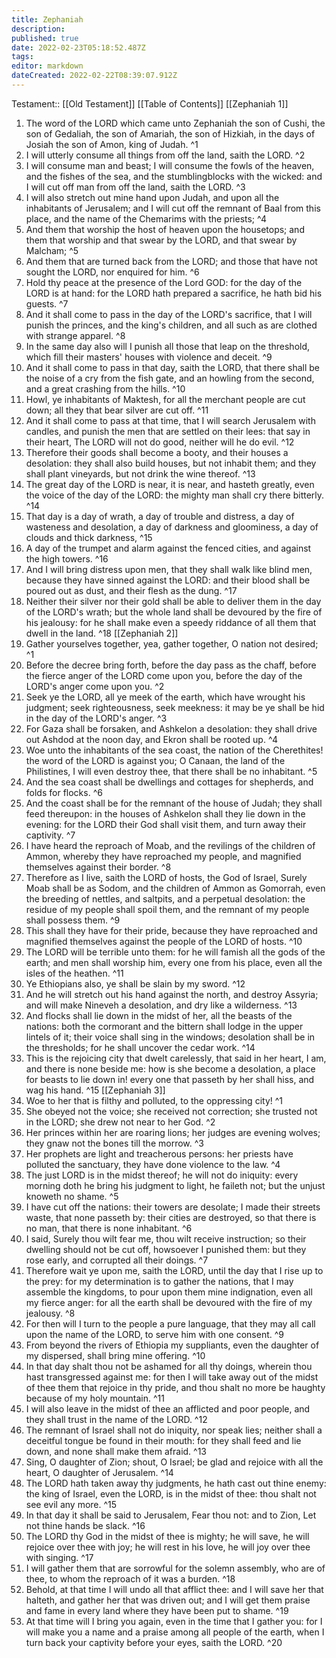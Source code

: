 ```yaml
---
title: Zephaniah
description: 
published: true
date: 2022-02-23T05:18:52.487Z
tags: 
editor: markdown
dateCreated: 2022-02-22T08:39:07.912Z
---
```


 Testament:: [[Old Testament]]
 [[Table of Contents]]
 [[Zephaniah 1]]
 1. The word of the LORD which came unto Zephaniah the son of Cushi, the son of Gedaliah, the son of Amariah, the son of Hizkiah, in the days of Josiah the son of Amon, king of Judah. ^1
 2. I will utterly consume all things from off the land, saith the LORD. ^2
 3. I will consume man and beast; I will consume the fowls of the heaven, and the fishes of the sea, and the stumblingblocks with the wicked: and I will cut off man from off the land, saith the LORD. ^3
 4. I will also stretch out mine hand upon Judah, and upon all the inhabitants of Jerusalem; and I will cut off the remnant of Baal from this place, and the name of the Chemarims with the priests; ^4
 5. And them that worship the host of heaven upon the housetops; and them that worship and that swear by the LORD, and that swear by Malcham; ^5
 6. And them that are turned back from the LORD; and those that have not sought the LORD, nor enquired for him. ^6
 7. Hold thy peace at the presence of the Lord GOD: for the day of the LORD is at hand: for the LORD hath prepared a sacrifice, he hath bid his guests. ^7
 8. And it shall come to pass in the day of the LORD's sacrifice, that I will punish the princes, and the king's children, and all such as are clothed with strange apparel. ^8
 9. In the same day also will I punish all those that leap on the threshold, which fill their masters' houses with violence and deceit. ^9
 10. And it shall come to pass in that day, saith the LORD, that there shall be the noise of a cry from the fish gate, and an howling from the second, and a great crashing from the hills. ^10
 11. Howl, ye inhabitants of Maktesh, for all the merchant people are cut down; all they that bear silver are cut off. ^11
 12. And it shall come to pass at that time, that I will search Jerusalem with candles, and punish the men that are settled on their lees: that say in their heart, The LORD will not do good, neither will he do evil. ^12
 13. Therefore their goods shall become a booty, and their houses a desolation: they shall also build houses, but not inhabit them; and they shall plant vineyards, but not drink the wine thereof. ^13
 14. The great day of the LORD is near, it is near, and hasteth greatly, even the voice of the day of the LORD: the mighty man shall cry there bitterly. ^14
 15. That day is a day of wrath, a day of trouble and distress, a day of wasteness and desolation, a day of darkness and gloominess, a day of clouds and thick darkness, ^15
 16. A day of the trumpet and alarm against the fenced cities, and against the high towers. ^16
 17. And I will bring distress upon men, that they shall walk like blind men, because they have sinned against the LORD: and their blood shall be poured out as dust, and their flesh as the dung. ^17
 18. Neither their silver nor their gold shall be able to deliver them in the day of the LORD's wrath; but the whole land shall be devoured by the fire of his jealousy: for he shall make even a speedy riddance of all them that dwell in the land. ^18
 [[Zephaniah 2]]
 1. Gather yourselves together, yea, gather together, O nation not desired; ^1
 2. Before the decree bring forth, before the day pass as the chaff, before the fierce anger of the LORD come upon you, before the day of the LORD's anger come upon you. ^2
 3. Seek ye the LORD, all ye meek of the earth, which have wrought his judgment; seek righteousness, seek meekness: it may be ye shall be hid in the day of the LORD's anger. ^3
 4. For Gaza shall be forsaken, and Ashkelon a desolation: they shall drive out Ashdod at the noon day, and Ekron shall be rooted up. ^4
 5. Woe unto the inhabitants of the sea coast, the nation of the Cherethites! the word of the LORD is against you; O Canaan, the land of the Philistines, I will even destroy thee, that there shall be no inhabitant. ^5
 6. And the sea coast shall be dwellings and cottages for shepherds, and folds for flocks. ^6
 7. And the coast shall be for the remnant of the house of Judah; they shall feed thereupon: in the houses of Ashkelon shall they lie down in the evening: for the LORD their God shall visit them, and turn away their captivity. ^7
 8. I have heard the reproach of Moab, and the revilings of the children of Ammon, whereby they have reproached my people, and magnified themselves against their border. ^8
 9. Therefore as I live, saith the LORD of hosts, the God of Israel, Surely Moab shall be as Sodom, and the children of Ammon as Gomorrah, even the breeding of nettles, and saltpits, and a perpetual desolation: the residue of my people shall spoil them, and the remnant of my people shall possess them. ^9
 10. This shall they have for their pride, because they have reproached and magnified themselves against the people of the LORD of hosts. ^10
 11. The LORD will be terrible unto them: for he will famish all the gods of the earth; and men shall worship him, every one from his place, even all the isles of the heathen. ^11
 12. Ye Ethiopians also, ye shall be slain by my sword. ^12
 13. And he will stretch out his hand against the north, and destroy Assyria; and will make Nineveh a desolation, and dry like a wilderness. ^13
 14. And flocks shall lie down in the midst of her, all the beasts of the nations: both the cormorant and the bittern shall lodge in the upper lintels of it; their voice shall sing in the windows; desolation shall be in the thresholds; for he shall uncover the cedar work. ^14
 15. This is the rejoicing city that dwelt carelessly, that said in her heart, I am, and there is none beside me: how is she become a desolation, a place for beasts to lie down in! every one that passeth by her shall hiss, and wag his hand. ^15
 [[Zephaniah 3]]
 1. Woe to her that is filthy and polluted, to the oppressing city! ^1
 2. She obeyed not the voice; she received not correction; she trusted not in the LORD; she drew not near to her God. ^2
 3. Her princes within her are roaring lions; her judges are evening wolves; they gnaw not the bones till the morrow. ^3
 4. Her prophets are light and treacherous persons: her priests have polluted the sanctuary, they have done violence to the law. ^4
 5. The just LORD is in the midst thereof; he will not do iniquity: every morning doth he bring his judgment to light, he faileth not; but the unjust knoweth no shame. ^5
 6. I have cut off the nations: their towers are desolate; I made their streets waste, that none passeth by: their cities are destroyed, so that there is no man, that there is none inhabitant. ^6
 7. I said, Surely thou wilt fear me, thou wilt receive instruction; so their dwelling should not be cut off, howsoever I punished them: but they rose early, and corrupted all their doings. ^7
 8. Therefore wait ye upon me, saith the LORD, until the day that I rise up to the prey: for my determination is to gather the nations, that I may assemble the kingdoms, to pour upon them mine indignation, even all my fierce anger: for all the earth shall be devoured with the fire of my jealousy. ^8
 9. For then will I turn to the people a pure language, that they may all call upon the name of the LORD, to serve him with one consent. ^9
 10. From beyond the rivers of Ethiopia my suppliants, even the daughter of my dispersed, shall bring mine offering. ^10
 11. In that day shalt thou not be ashamed for all thy doings, wherein thou hast transgressed against me: for then I will take away out of the midst of thee them that rejoice in thy pride, and thou shalt no more be haughty because of my holy mountain. ^11
 12. I will also leave in the midst of thee an afflicted and poor people, and they shall trust in the name of the LORD. ^12
 13. The remnant of Israel shall not do iniquity, nor speak lies; neither shall a deceitful tongue be found in their mouth: for they shall feed and lie down, and none shall make them afraid. ^13
 14. Sing, O daughter of Zion; shout, O Israel; be glad and rejoice with all the heart, O daughter of Jerusalem. ^14
 15. The LORD hath taken away thy judgments, he hath cast out thine enemy: the king of Israel, even the LORD, is in the midst of thee: thou shalt not see evil any more. ^15
 16. In that day it shall be said to Jerusalem, Fear thou not: and to Zion, Let not thine hands be slack. ^16
 17. The LORD thy God in the midst of thee is mighty; he will save, he will rejoice over thee with joy; he will rest in his love, he will joy over thee with singing. ^17
 18. I will gather them that are sorrowful for the solemn assembly, who are of thee, to whom the reproach of it was a burden. ^18
 19. Behold, at that time I will undo all that afflict thee: and I will save her that halteth, and gather her that was driven out; and I will get them praise and fame in every land where they have been put to shame. ^19
 20. At that time will I bring you again, even in the time that I gather you: for I will make you a name and a praise among all people of the earth, when I turn back your captivity before your eyes, saith the LORD. ^20
